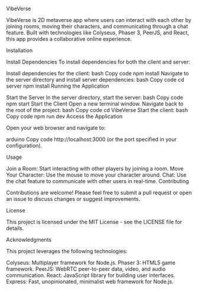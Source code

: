 VibeVerse

VibeVerse is 2D metaverse app where users can interact with each other by joining rooms, moving their characters, and communicating through a chat feature. Built with technologies like Colyseus, Phaser 3, PeerJS, and React, this app provides a collaborative online experience.

Installation

Install Dependencies
To install dependencies for both the client and server:

Install dependencies for the client:
bash
Copy code
npm install
Navigate to the server directory and install server dependencies:
bash
Copy code
cd server
npm install
Running the Application

Start the Server
In the server directory, start the server:
bash
Copy code
npm start
Start the Client
Open a new terminal window.
Navigate back to the root of the project:
bash
Copy code
cd VibeVerse
Start the client:
bash
Copy code
npm run dev
Access the Application

Open your web browser and navigate to:

arduino
Copy code
http://localhost:3000
(or the port specified in your configuration).

Usage

Join a Room: Start interacting with other players by joining a room.
Move Your Character: Use the mouse to move your character around.
Chat: Use the chat feature to communicate with other users in real-time.
Contributing

Contributions are welcome! Please feel free to submit a pull request or open an issue to discuss changes or suggest improvements.

License

This project is licensed under the MIT License - see the LICENSE file for details.

Acknowledgments

This project leverages the following technologies:

Colyseus: Multiplayer framework for Node.js.
Phaser 3: HTML5 game framework.
PeerJS: WebRTC peer-to-peer data, video, and audio communication.
React: JavaScript library for building user interfaces.
Express: Fast, unopinionated, minimalist web framework for Node.js.
